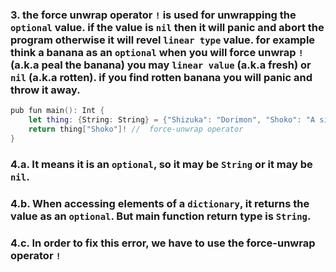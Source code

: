 ### 3. the force unwrap operator `!` is used for unwrapping the `optional` value. if the value is `nil` then it will panic and abort the program otherwise it will revel `linear type` value. for example think a banana as an `optional` when you will force unwrap `!` (a.k.a peal the banana) you may `linear value` (a.k.a fresh) or `nil` (a.k.a rotten). if you find rotten banana you will panic and throw it away.
```swift
pub fun main(): Int {
    let thing: {String: String} = {"Shizuka": "Dorimon", "Shoko": "A silent voice", "Khaguya": "Love is war"}
    return thing["Shoko"]! //  force-unwrap operator
}
```
### 4.a. It means it is an `optional`, so it may be `String` or it may be `nil`.
### 4.b. When accessing elements of a `dictionary`, it returns the value as an `optional`. But main function return type is `String`.
### 4.c. In order to fix this error, we have to use the force-unwrap operator `!`
